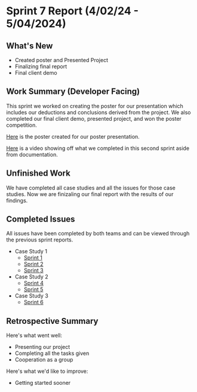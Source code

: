 # Sprint 7 Report (4/02/24 - 5/04/2024)

## What's New
 * Created poster and Presented Project
 * Finalizing final report
 * Final client demo

## Work Summary (Developer Facing)
This sprint we worked on creating the poster for our presentation which includes our deductions and conclusions derived from the project. We also completed our final client demo, presented project, and won the poster competition.

[Here](https://onedrive.live.com/edit?id=A4F103D9E4F7AD5!86022&resid=A4F103D9E4F7AD5!86022&ithint=file%2cpptx&authkey=!ABsExLPVRG8EqTo&wdo=2&cid=0a4f103d9e4f7ad5) is the poster created for our poster presentation.

[Here]([https://www.youtube.com/watch?v=GLrl-HlVLF0](https://youtu.be/YsDL2bC_93U)) is a video showing off what we completed in this second sprint aside from documentation.

## Unfinished Work
We have completed all case studies and all the issues for those case studies. Now we are finizaling our final report with the results of our findings.

## Completed Issues
All issues have been completed by both teams and can be viewed through the previous sprint reports.
 * Case Study 1
    * [Sprint 1](https://github.com/WSUCptSCapstone-F23-S24/sel-githubcopilotassistedsoftwaredev/blob/main/Sprint1Report.md)
    * [Sprint 2](https://github.com/WSUCptSCapstone-F23-S24/sel-githubcopilotassistedsoftwaredev/blob/main/Sprint2Report.md)
    * [Sprint 3](https://github.com/WSUCptSCapstone-F23-S24/sel-githubcopilotassistedsoftwaredev/blob/main/Sprint3Report.md)
 * Case Study 2
    * [Sprint 4](https://github.com/WSUCptSCapstone-F23-S24/sel-githubcopilotassistedsoftwaredev/blob/main/Sprint4Report.md)
    * [Sprint 5](https://github.com/WSUCptSCapstone-F23-S24/sel-githubcopilotassistedsoftwaredev/blob/main/Sprint5Report.md)
 * Case Study 3
    * [Sprint 6](https://github.com/WSUCptSCapstone-F23-S24/sel-githubcopilotassistedsoftwaredev/blob/main/Sprint6Report.md)



## Retrospective Summary
Here's what went well:
  * Presenting our project
  * Completing all the tasks given
  * Cooperation as a group
 
Here's what we'd like to improve:
   * Getting started sooner
